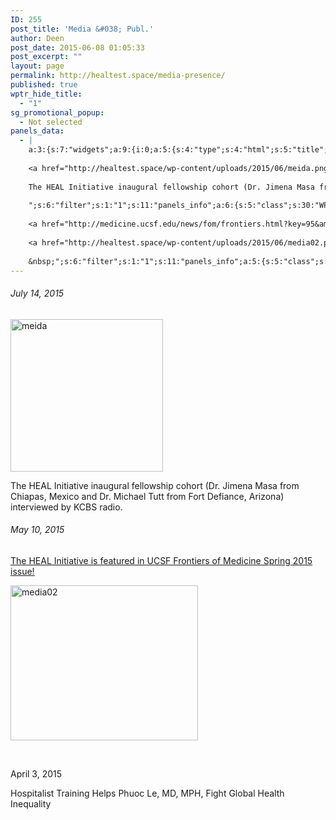 ```yaml
---
ID: 255
post_title: 'Media &#038; Publ.'
author: Deen
post_date: 2015-06-08 01:05:33
post_excerpt: ""
layout: page
permalink: http://healtest.space/media-presence/
published: true
wptr_hide_title:
  - "1"
sg_promotional_popup:
  - Not selected
panels_data:
  - |
    a:3:{s:7:"widgets";a:9:{i:0;a:5:{s:4:"type";s:4:"html";s:5:"title";s:0:"";s:4:"text";s:405:"<h6>July 14, 2015</h6>
    
    <a href="http://healtest.space/wp-content/uploads/2015/06/meida.png"><img class="alignnone  wp-image-1025" src="http://healtest.space/wp-content/uploads/2015/06/meida.png" alt="meida" width="244" height="244" /></a>
    
    The HEAL Initiative inaugural fellowship cohort (Dr. Jimena Masa from Chiapas, Mexico and Dr. Michael Tutt from Fort Defiance, Arizona) interviewed by KCBS radio.
    
    ";s:6:"filter";s:1:"1";s:11:"panels_info";a:6:{s:5:"class";s:30:"WP_Widget_Black_Studio_TinyMCE";s:3:"raw";b:0;s:4:"grid";i:0;s:4:"cell";i:0;s:2:"id";i:0;s:5:"style";a:2:{s:7:"padding";s:2:"1%";s:18:"background_display";s:4:"tile";}}}i:1;a:5:{s:4:"type";s:4:"html";s:5:"title";s:0:"";s:4:"text";s:500:"<h6>May 10, 2015</h6>
    
    <a href="http://medicine.ucsf.edu/news/fom/frontiers.html?key=95&amp;title=Healing+the+World%3A+Training+Global+Health+Expert" target="_blank">The HEAL Initiative is featured in UCSF Frontiers of Medicine Spring 2015 issue!</a>
    
    <a href="http://healtest.space/wp-content/uploads/2015/06/media02.png"><img class="alignnone size-medium wp-image-1026" src="http://healtest.space/wp-content/uploads/2015/06/media02-300x248.png" alt="media02" width="300" height="248" /></a>
    
    &nbsp;";s:6:"filter";s:1:"1";s:11:"panels_info";a:5:{s:5:"class";s:30:"WP_Widget_Black_Studio_TinyMCE";s:4:"grid";i:1;s:4:"cell";i:0;s:2:"id";i:1;s:5:"style";a:3:{s:10:"background";s:7:"#efefef";s:27:"background_image_attachment";b:0;s:18:"background_display";s:4:"tile";}}}i:2;a:5:{s:4:"type";s:6:"visual";s:5:"title";s:0:"";s:4:"text";s:103:"<p>April 3, 2015</p><p>Hospitalist Training Helps Phuoc Le, MD, MPH, Fight Global Health Inequality</p>";s:6:"filter";s:1:"1";s:11:"panels_info";a:6:{s:5:"class";s:30:"WP_Widget_Black_Studio_TinyMCE";s:3:"raw";b:0;s:4:"grid";i:2;s:4:"cell";i:0;s:2:"id";i:2;s:5:"style";a:1:{s:18:"background_display";s:4:"tile";}}}i:3;a:5:{s:4:"type";s:6:"visual";s:5:"title";s:0:"";s:4:"text";s:0:"";s:6:"filter";s:1:"1";s:11:"panels_info";a:5:{s:5:"class";s:30:"WP_Widget_Black_Studio_TinyMCE";s:3:"raw";b:0;s:4:"grid";i:3;s:4:"cell";i:0;s:2:"id";i:3;}}i:4;a:5:{s:4:"type";s:6:"visual";s:5:"title";s:0:"";s:4:"text";s:0:"";s:6:"filter";s:1:"1";s:11:"panels_info";a:5:{s:5:"class";s:30:"WP_Widget_Black_Studio_TinyMCE";s:3:"raw";b:0;s:4:"grid";i:4;s:4:"cell";i:0;s:2:"id";i:4;}}i:5;a:5:{s:4:"type";s:6:"visual";s:5:"title";s:0:"";s:4:"text";s:0:"";s:6:"filter";s:1:"1";s:11:"panels_info";a:5:{s:5:"class";s:30:"WP_Widget_Black_Studio_TinyMCE";s:3:"raw";b:0;s:4:"grid";i:5;s:4:"cell";i:0;s:2:"id";i:5;}}i:6;a:5:{s:4:"type";s:6:"visual";s:5:"title";s:0:"";s:4:"text";s:0:"";s:6:"filter";s:1:"1";s:11:"panels_info";a:5:{s:5:"class";s:30:"WP_Widget_Black_Studio_TinyMCE";s:3:"raw";b:0;s:4:"grid";i:6;s:4:"cell";i:0;s:2:"id";i:6;}}i:7;a:5:{s:4:"type";s:6:"visual";s:5:"title";s:0:"";s:4:"text";s:0:"";s:6:"filter";s:1:"1";s:11:"panels_info";a:5:{s:5:"class";s:30:"WP_Widget_Black_Studio_TinyMCE";s:3:"raw";b:0;s:4:"grid";i:7;s:4:"cell";i:0;s:2:"id";i:7;}}i:8;a:5:{s:4:"type";s:6:"visual";s:5:"title";s:0:"";s:4:"text";s:0:"";s:6:"filter";s:1:"1";s:11:"panels_info";a:6:{s:5:"class";s:30:"WP_Widget_Black_Studio_TinyMCE";s:3:"raw";b:0;s:4:"grid";i:8;s:4:"cell";i:0;s:2:"id";i:8;s:5:"style";a:1:{s:18:"background_display";s:4:"tile";}}}}s:5:"grids";a:9:{i:0;a:2:{s:5:"cells";i:1;s:5:"style";a:3:{s:11:"row_stretch";s:4:"full";s:10:"background";s:7:"#ffffff";s:18:"background_display";s:4:"tile";}}i:1;a:2:{s:5:"cells";i:1;s:5:"style";a:3:{s:11:"row_stretch";s:4:"full";s:10:"background";s:7:"#efefef";s:18:"background_display";s:4:"tile";}}i:2;a:2:{s:5:"cells";i:1;s:5:"style";a:3:{s:11:"row_stretch";s:4:"full";s:10:"background";s:7:"#ffffff";s:18:"background_display";s:4:"tile";}}i:3;a:2:{s:5:"cells";i:1;s:5:"style";a:2:{s:10:"background";s:7:"#efefef";s:18:"background_display";s:4:"tile";}}i:4;a:2:{s:5:"cells";i:1;s:5:"style";a:0:{}}i:5;a:2:{s:5:"cells";i:1;s:5:"style";a:0:{}}i:6;a:2:{s:5:"cells";i:1;s:5:"style";a:0:{}}i:7;a:2:{s:5:"cells";i:1;s:5:"style";a:0:{}}i:8;a:2:{s:5:"cells";i:1;s:5:"style";a:0:{}}}s:10:"grid_cells";a:9:{i:0;a:2:{s:4:"grid";i:0;s:6:"weight";i:1;}i:1;a:2:{s:4:"grid";i:1;s:6:"weight";i:1;}i:2;a:2:{s:4:"grid";i:2;s:6:"weight";i:1;}i:3;a:2:{s:4:"grid";i:3;s:6:"weight";i:1;}i:4;a:2:{s:4:"grid";i:4;s:6:"weight";i:1;}i:5;a:2:{s:4:"grid";i:5;s:6:"weight";i:1;}i:6;a:2:{s:4:"grid";i:6;s:6:"weight";i:1;}i:7;a:2:{s:4:"grid";i:7;s:6:"weight";i:1;}i:8;a:2:{s:4:"grid";i:8;s:6:"weight";i:1;}}}
---
```

<h6>July 14, 2015</h6>

<a href="http://healtest.space/wp-content/uploads/2015/06/meida.png"><img class="alignnone  wp-image-1025" src="http://healtest.space/wp-content/uploads/2015/06/meida.png" alt="meida" width="244" height="244"></a>

The HEAL Initiative inaugural fellowship cohort (Dr. Jimena Masa from Chiapas, Mexico and Dr. Michael Tutt from Fort Defiance, Arizona) interviewed by KCBS radio.

<h6>May 10, 2015</h6>

<a href="http://medicine.ucsf.edu/news/fom/frontiers.html?key=95&amp;title=Healing+the+World%3A+Training+Global+Health+Expert" target="_blank">The HEAL Initiative is featured in UCSF Frontiers of Medicine Spring 2015 issue!</a>

<a href="http://healtest.space/wp-content/uploads/2015/06/media02.png"><img class="alignnone size-medium wp-image-1026" src="http://healtest.space/wp-content/uploads/2015/06/media02-300x248.png" alt="media02" width="300" height="248"></a>

&nbsp;<p>April 3, 2015</p><p>Hospitalist Training Helps Phuoc Le, MD, MPH, Fight Global Health Inequality</p>